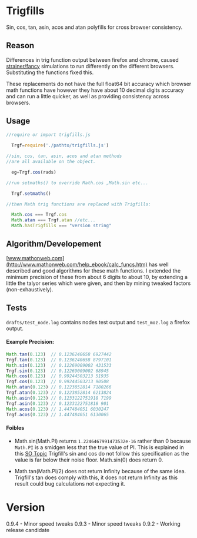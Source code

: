 Trigfills
=========

Sin, cos, tan, asin, acos and atan polyfills for cross browser consistency.

## Reason

Differences in trig function output between firefox and chrome, caused [strainer/fancy](github.com/strainer/fancy) simulations to run differently on the different browsers. Substituting the functions fixed this. 

These replacements do not have the full float64 bit accuracy which browser math functions have however they have about 10 decimal digits accuracy and can run a little quicker, as well as providing consistency across browsers.

## Usage

```javascript
//require or import trigfills.js
  
  Trgf=require('./pathto/trigfills.js')

//sin, cos, tan, asin, acos and atan methods
//are all available on the object.

  eg=Trgf.cos(rads)

//run setmaths() to override Math.cos ,Math.sin etc...

  Trgf.setmaths() 

//then Math trig functions are replaced with Trigfills:

  Math.cos === Trgf.cos
  Math.atan === Trgf.atan //etc... 
  Math.hasTrigfills === "version string"

```

## Algorithm/Developement

[www.mathonweb.com](http://www.mathonweb.com/help_ebook/calc_funcs.htm) has well described and good algorithms for these math functions. I extended the minimum precision of these from about 6 digits to about 10, by extending a little the talyor series which were given, and then by mining tweaked factors (non-exhaustively).


## Tests

`drafts/test_node.log` contains nodes test output and `test_moz.log` a firefox output. 

#### Example Precision:
```javascript
Math.tan(0.123)  // 0.1236240658 6927442
Trgf.tan(0.123)  // 0.1236240658 8797101
Math.sin(0.123)  // 0.12269009002 431533
Trgf.sin(0.123)  // 0.12269009002 68945
Math.cos(0.123)  // 0.99244503213 51935
Trgf.cos(0.123)  // 0.99244503213 90508
Math.atan(0.123) // 0.1223852814 7180266
Trgf.atan(0.123) // 0.1223852814 6213824
Math.asin(0.123) // 0.1233122751918 7199
Trgf.asin(0.123) // 0.1233122751818 901
Math.acos(0.123) // 1.447484051 6030247
Trgf.acos(0.123) // 1.447484051 6130065
```

#### Foibles

* Math.sin(Math.PI) returns `1.2246467991473532e-16` rather than 0 because `Math.PI` is a smidgen less that the true value of PI. This is explained in this [SO Topic](http://stackoverflow.com/questions/38295501/is-there-special-significance-to-16331239353195370-0) Trigfill's sin and cos do not follow this specification as the value is far below their noise floor. Math.sin(0) does return 0.

* Math.tan(Math.PI/2) does not return Infinity because of the same idea. Trigfill's tan does comply with this, it does not return Infinity as this result could bug calculations not expecting it.  


Version
=======
 0.9.4 - Minor speed tweaks
 0.9.3 - Minor speed tweaks
 0.9.2 - Working release candidate